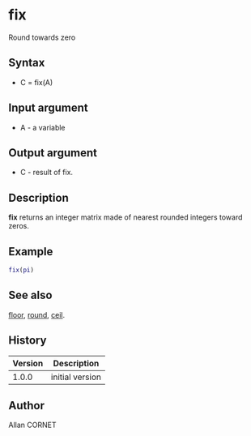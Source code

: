 

# fix

Round towards zero

## Syntax

- C = fix(A)

## Input argument

 - A - a variable

## Output argument

 - C - result of fix.

## Description


  <p><b>fix</b> returns an integer matrix made of nearest rounded integers toward zeros.</p>


## Example

```matlab
fix(pi)
```

## See also

[floor](floor.md), [round](round.md), [ceil](ceil.md).
## History

|Version|Description|
|------|------|
|1.0.0|initial version|


## Author

Allan CORNET



